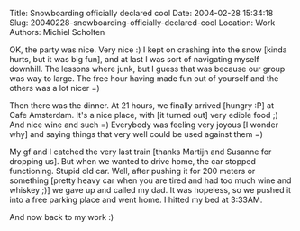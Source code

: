 Title: Snowboarding officially declared cool
Date: 2004-02-28 15:34:18
Slug: 20040228-snowboarding-officially-declared-cool
Location: Work
Authors: Michiel Scholten

<p>OK, the party was nice. Very nice :) I kept on crashing into the snow [kinda hurts, but it was big fun], and at last I was sort of navigating myself downhill. The lessons where junk, but I guess that was because our group was way to large. The free hour having made fun out of yourself and the others was a lot nicer =)</p>
<p>Then there was the dinner. At 21 hours, we finally arrived [hungry :P] at Cafe Amsterdam. It's a nice place, with [it turned out] very edible food ;) And nice wine and such =) Everybody was feeling very joyous [I wonder why] and saying things that very well could be used against them =)</p>
<p>My gf and I catched the very last train [thanks Martijn and Susanne for dropping us]. But when we wanted to drive home, the car stopped functioning. Stupid old car. Well, after pushing it for 200 meters or something [pretty heavy car when you are tired and had too much wine and whiskey ;)] we gave up and called my dad. It was hopeless, so we pushed it into a free parking place and went home. I hitted my bed at 3:33AM.</p>
<p>And now back to my work :)</p>
